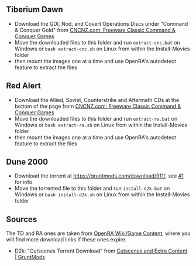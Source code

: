 ## Tiberium Dawn
- Download the GDI, Nod, and Covert Operations Discs under "Command & Conquer Gold" from [CNCNZ.com: Freeware Classic Command & Conquer Games](https://cncnz.com/features/freeware-classic-command-conquer-games/)
- Move the downloaded files to this folder and run `extract-cnc.bat` on Windows or `bash extract-cnc.sh` on Linux from within the Install-Movies folder
- then mount the images one at a time and use OpenRA's autodetect feature to extract the files

## Red Alert
- Download the Allied, Soviet, Counterstrike and Aftermath CDs at the bottom of the page from [CNCNZ.com: Freeware Classic Command & Conquer Games](https://cncnz.com/features/freeware-classic-command-conquer-games/)
- Move the downloaded files to this folder and run `extract-ra.bat` on Windows or `bash extract-ra.sh` on Linux from within the Install-Movies folder
- then mount the images one at a time and use OpenRA's autodetect feature to extract the files

## Dune 2000
- Download the torrent at https://gruntmods.com/download/911/, see [#1](https://github.com/Walkman100/OpenRA-Install-Guide/issues/1#issuecomment-222339414) for info
- Move the torrented file to this folder and run `install-d2k.bat` on Windows or `bash install-d2k.sh` on Linux from within the Install-Movies folder

## Sources
The TD and RA ones are taken from [OpenRA Wiki/Game Content](https://github.com/OpenRA/OpenRA/wiki/Game-Content), where you will find more download links if these ones expire.
- D2k: "Cutscenes Torrent Download" from [Cutscenes and Extra Content | GruntMods](https://gruntmods.com/cutscenes-and-extra-content/)

